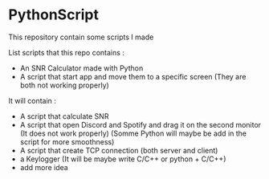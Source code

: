 # PythonScript
This repository contain some scripts I made

List scripts that this repo contains :
* An SNR Calculator made with Python
* A script that start app and move them to a specific screen (They are both not working properly)


It will contain : 
* A script that calculate SNR
* A script that open Discord and Spotify and drag it on the second monitor (It does not work properly) (Somme Python will maybe be add in the script for more smoothness)
* A script that create TCP connection (both server and client)
* a Keylogger (It will be maybe write C/C++ or python + C/C++)
* add more idea
